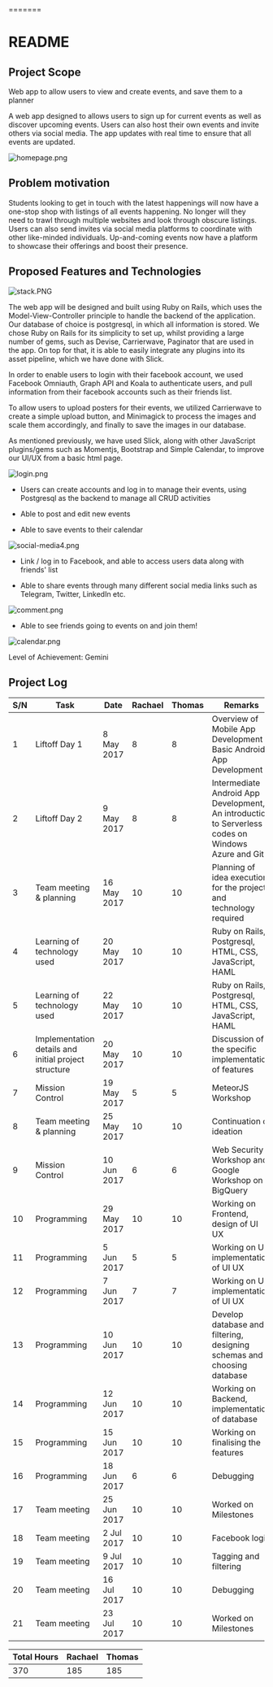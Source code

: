 =======
# README

## Project Scope
Web app to allow users to view and create events, and save them to a planner

A web app designed to allows users to sign up for current events as well as discover upcoming events. Users can also host their own events and invite others via social media. The app updates with real time to ensure that all events are updated.

![homepage.png](assets/homepage.png)

## Problem motivation
Students looking to get in touch with the latest happenings will now have a one-stop shop with listings of all events happening. No longer will they need to trawl through multiple websites and look through obscure listings. Users can also send invites via social media platforms to coordinate with other like-minded individuals. Up-and-coming events now have a platform to showcase their offerings and boost their presence.

## Proposed Features and Technologies 
![stack.PNG](assets/stack.PNG)

The web app will be designed and built using Ruby on Rails, which uses the Model-View-Controller principle to handle the backend of the application. Our database of choice is postgresql, in which all information is stored. We chose Ruby on Rails for its simplicity to set up, whilst providing a large number of gems, such as Devise, Carrierwave, Paginator that are used in the app. On top for that, it is able to easily integrate any plugins into its asset pipeline, which we have done with Slick.

In order to enable users to login with their facebook account, we used Facebook Omniauth, Graph API and Koala to authenticate users, and pull information from their facebook accounts such as their friends list.

To allow users to upload posters for their events, we utilized Carrierwave to create a simple upload button, and Minimagick to process the images and scale them accordingly, and finally to save the images in our database.

As mentioned previously, we have used Slick, along with other JavaScript plugins/gems such as Momentjs, Bootstrap and Simple Calendar, to improve our UI/UX from a basic html page. 

![login.png](assets/login.png)

- Users can create accounts and log in to manage their events, using Postgresql as the backend to manage all CRUD activities

- Able to post and edit new events

- Able to save events to their calendar

![social-media4.png](assets/social-media4.png)

- Link / log in to Facebook, and able to access users data along with friends' list

- Able to share events through many different social media links such as Telegram, Twitter, LinkedIn etc.

![comment.png](assets/comment.png)

- Able to see friends going to events on and join them!

![calendar.png](assets/calendar.png)

Level of Achievement: Gemini

## Project Log

| S/N | Task | Date | Rachael | Thomas | Remarks |
| --- | --- | --- | --- | --- | --- |
| 1 | Liftoff Day 1 | 8 May 2017 | 8 | 8 | Overview of Mobile App Development & Basic Android App Development |
| 2 | Liftoff Day 2 | 9 May 2017 | 8 | 8 | Intermediate Android App Development, An introduction to Serverless codes on Windows Azure and Git |
| 3 | Team meeting & planning | 16 May 2017 | 10 | 10 | Planning of idea execution for the project and technology required |
| 4 | Learning of technology used | 20 May 2017 | 10 | 10 | Ruby on Rails, Postgresql, HTML, CSS, JavaScript, HAML |
| 5 | Learning of technology used | 22 May 2017 | 10 | 10 | Ruby on Rails, Postgresql, HTML, CSS, JavaScript, HAML |
| 6 | Implementation details and initial project structure | 20 May 2017 | 10 | 10 | Discussion of the specific implementation of features |
| 7 | Mission Control | 19 May 2017 | 5 | 5 | MeteorJS Workshop |
| 8 | Team meeting & planning | 25 May 2017 | 10 | 10 | Continuation of ideation |
| 9 | Mission Control | 10 Jun 2017 | 6 | 6 | Web Security Workshop and Google Workshop on BigQuery |
| 10 | Programming | 29 May 2017 | 10 | 10 | Working on Frontend, design of UI UX |
| 11 | Programming | 5 Jun 2017 | 5 | 5 | Working on UI, implementation of UI UX |
| 12 | Programming | 7 Jun 2017 | 7 | 7 | Working on UI, implementation of UI UX |
| 13 | Programming | 10 Jun 2017 | 10 | 10 | Develop database and filtering, designing schemas and choosing database |
| 14 | Programming | 12 Jun 2017 | 10 | 10 | Working on Backend, implementation of database |
| 15 | Programming | 15 Jun 2017 | 10 | 10 | Working on finalising the features |
| 16 | Programming | 18 Jun 2017 | 6 | 6 | Debugging |
| 17 | Team meeting | 25 Jun 2017 | 10 | 10 | Worked on Milestones |
| 18 | Team meeting | 2 Jul 2017 | 10 | 10 | Facebook login |
| 19 | Team meeting | 9 Jul 2017 | 10 | 10 | Tagging and filtering |
| 20 | Team meeting | 16 Jul 2017 | 10 | 10 | Debugging |
| 21 | Team meeting | 23 Jul 2017 | 10 | 10 | Worked on Milestones |


| Total Hours | Rachael | Thomas |
| --- | --- | --- |
| 370 | 185 | 185 |
